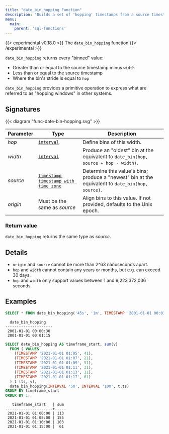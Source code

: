 ```yaml
---
title: "date_bin_hopping Function"
description: "Builds a set of 'hopping' timestamps from a source timestamp"
menu:
  main:
    parent: 'sql-functions'
---
```


{{< experimental v0.18.0 >}}
The `date_bin_hopping` function
{{< /experimental >}}

`date_bin_hopping` returns every "[binned](../date-bin)" value:
- Greater than or equal to the source timestamp minus `width`
- Less than or equal to the source timestamp
- Where the bin's stride is equal to `hop`

`date_bin_hopping` provides a primitive operation to express what are referred
to as "hopping windows" in other systems.

## Signatures

{{< diagram "func-date-bin-hopping.svg" >}}

Parameter | Type | Description
----------|------|------------
_hop_ | [`interval`] | Define bins of this width.
_width_ | [`interval`] | Produce an "oldest" bin at the equivalent to `date_bin(hop, source + hop - width)`.
_source_ | [`timestamp`], [`timestamp with time zone`] | Determine this value's bins; produce a "newest" bin at the equivalent to `date_bin(hop, source)`.
_origin_ | Must be the same as _source_ | Align bins to this value. If not provided, defaults to the Unix epoch.

### Return value

`date_bin_hopping` returns the same type as _source_.

## Details

- `origin` and `source` cannot be more than 2^63 nanoseconds apart.
- `hop` and `width` cannot contain any years or months, but e.g. can exceed 30
  days.
- `hop` and `width` only support values between 1 and 9,223,372,036 seconds.

## Examples

```sql
SELECT * FROM date_bin_hopping('45s', '1m', TIMESTAMP '2001-01-01 00:01:20');
```
```nofmt
  date_bin_hopping
---------------------
 2001-01-01 00:00:30
 2001-01-01 00:01:15
```

```sql
SELECT date_bin_hopping AS timeframe_start, sum(v)
  FROM ( VALUES
    (TIMESTAMP '2021-01-01 01:05', 41),
    (TIMESTAMP '2021-01-01 01:07', 21),
    (TIMESTAMP '2021-01-01 01:09', 51),
    (TIMESTAMP '2021-01-01 01:11', 31),
    (TIMESTAMP '2021-01-01 01:13', 11),
    (TIMESTAMP '2021-01-01 01:17', 61)
  ) t (ts, v),
  date_bin_hopping(INTERVAL '5m', INTERVAL '10m', t.ts)
GROUP BY timeframe_start
ORDER BY 1;
```
```nofmt
   timeframe_start   | sum
---------------------+-----
 2021-01-01 01:00:00 | 113
 2021-01-01 01:05:00 | 155
 2021-01-01 01:10:00 | 103
 2021-01-01 01:15:00 |  61
```

[`interval`]: ../../types/interval
[`timestamp`]: ../../types/timestamp
[`timestamp with time zone`]: ../../types/timestamptz
